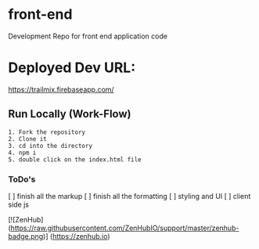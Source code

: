# front-end
Development Repo for front end application code

# Deployed Dev URL:
https://trailmix.firebaseapp.com/

## Run Locally (Work-Flow)

```
1. Fork the repository
2. Clone it
3. cd into the directory
4. npm i
5. double click on the index.html file
```

### ToDo's
[ ] finish all the markup
[ ] finish all the formatting
[ ] styling and UI
[ ] client side js

[![ZenHub] (https://raw.githubusercontent.com/ZenHubIO/support/master/zenhub-badge.png)] (https://zenhub.io)
